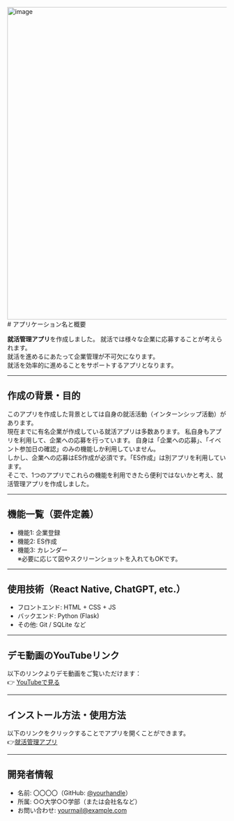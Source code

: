 <img width="734" height="717" alt="image" src="https://github.com/user-attachments/assets/5562f368-e262-412e-94cd-4f5a15e7c4ad" /># アプリケーション名と概要

**就活管理アプリ**を作成しました。
就活では様々な企業に応募することが考えられます。  
就活を進めるにあたって企業管理が不可欠になります。  
就活を効率的に進めることをサポートするアプリとなります。

---

## 作成の背景・目的

このアプリを作成した背景としては自身の就活活動（インターンシップ活動）があります。  
現在までに有名企業が作成している就活アプリは多数あります。
私自身もアプリを利用して、企業への応募を行っています。
自身は「企業への応募」、「イベント参加日の確認」のみの機能しか利用していません。  
しかし、企業への応募はES作成が必須です。「ES作成」は別アプリを利用しています。  
そこで、1つのアプリでこれらの機能を利用できたら便利ではないかと考え、就活管理アプリを作成しました。

---

## 機能一覧（要件定義）

- 機能1: 企業登録
- 機能2: ES作成
- 機能3: カレンダー  
※必要に応じて図やスクリーンショットを入れてもOKです。

---

## 使用技術（React Native, ChatGPT, etc.）

- フロントエンド:  HTML + CSS + JS 
- バックエンド:  Python (Flask) 
- その他: Git / SQLite など

---

## デモ動画のYouTubeリンク

以下のリンクよりデモ動画をご覧いただけます：  
👉 [YouTubeで見る](https://www.youtube.com/your-demo-url)

---

## インストール方法・使用方法

以下のリンクをクリックすることでアプリを開くことができます。  
👉[就活管理アプリ](https://hiroki.pythonanywhere.com/)

---

## 開発者情報

- 名前: 〇〇〇〇（GitHub: [@yourhandle](https://github.com/yourhandle)）
- 所属: ○○大学○○学部（または会社名など）
- お問い合わせ: yourmail@example.com
